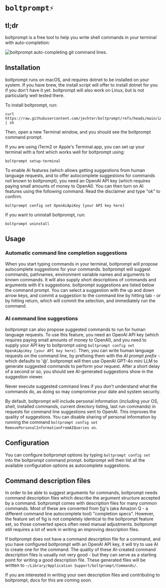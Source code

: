 # `boltprompt⚡️`

## tl;dr

boltprompt is a free tool to help you write shell commands in your terminal with auto-completion:

![boltprompt auto-completing git command lines.](http://jonasechterhoff.com/boltprompt.gif)

## Installation

boltprompt runs on macOS, and requires dotnet to be installed on your system. If you have brew, the install script will offer to install dotnet for you if you don't have it yet. boltprompt will also work on Linux, but is not particularly well tested there.

To install boltprompt, run:
```
curl https://raw.githubusercontent.com/jechter/boltprompt/refs/heads/main/install.sh | sh
```

Then, open a new Terminal window, and you should see the boltprompt command prompt.

If you are using iTerm2 or Apple's Terminal.app, you can set up your terminal with a font which works well for boltprompt using:

```
boltprompt setup-terminal
```

To enable AI features (which allows getting suggestions from human language requests, and to offer autocomplete suggestions for commands not known to boltprompt), you need an OpenAI API key (which requires paying small amounts of money to OpenAI). You can then turn on AI features using the following command. Read the disclaimer and type "ok" to confirm.

```
boltprompt config set OpenAiApiKey [your API key here]
```

If you want to uninstall boltprompt, run:

```
boltprompt uninstall
```

## Usage

### Automatic command line completion suggestions

When you start typing commands in your terminal, boltprompt will propose autocomplete suggestions for your commands. boltprompt will suggest commands, pathnames, environment variable names and arguments to known commands. It will also supply short descriptions of commands and arguments with it's suggestions. boltprompt suggestions are listed below the command prompt. You can select a suggestion with the up and down arrow keys, and commit a suggestion to the command line by hitting tab - or by hitting return, which will commit the selection, and immediately run the command. 

### AI command line suggestions

boltprompt can also propose suggested commands to run for human language requests. To use this feature, you need an OpenAI API key (which requires paying small amounts of money to OpenAI), and you need to supply your API key to boltprompt using `boltprompt config set OpenAiApiKey [your API key here]`. Then, you can write human language requests on the command line, by prefixing them with the _AI prompt prefix_ - which defaults to '@'. boltprompt will then use OpenAI GPT-4o mini LLM to generate suggested commands to perform your request. After a short delay of a second or so, you should see AI-generated suggestions show in the suggestion viewer.

Never execute suggested command lines if you don't understand what the commands do, as doing so may compromise your date and system security.
                              
By default, boltprompt will include personal information (including your OS, shell, installed commands, current directory listing, last run commands) in requests for command line suggestions sent to OpenAI. This improves the quality of suggestions. You can disable sharing of personal information by running the command `boltprompt config set RemovePersonalInformationFromAIQueries on`.                                

## Configuration

You can configure boltprompt options by typing `boltprompt config set ` into the boltprompt command prompt. boltprompt will then list all the available configuration options as autocomplete suggestions.

## Command description files

In order to be able to suggest arguments for commands, boltprompt needs command description files which describe the argument structure accepted by a command. boltprompt comes with description files for many common commands. Most of these are converted from [fig](https://github.com/withfig/autocomplete)'s (aka Amazon Q - a different command line autocomplete tool) "completion specs". However, the feature set of fig is not completely identical to the boltprompt feature set, so those converted specs often need manual adjustments. boltprompt still requires a lot of work in writing an improving description files.

If boltprompt does not have a command description file for a command, and you have configured boltprompt with an OpenAI API key, it will try to use AI to create one for the command. The quality of these AI-created command description files is usually not very good - but they can serve as a starting point for writing a good description file. These generated files will be written to `~/Library/Application Support/boltprompt/Commands/`.

If you are interested in writing your own description files and contributing to boltprompt, docs for this are coming soon.

